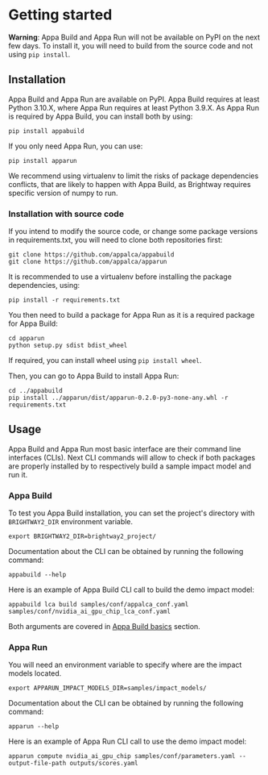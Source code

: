 # Getting started

**Warning**: Appa Build and Appa Run will not be available on PyPI on the next few days. To install it, you will need to build from the source code and not using `pip install`.

## Installation
Appa Build and Appa Run are available on PyPI.
Appa Build requires at least Python 3.10.X, where Appa Run requires at least Python 3.9.X.
As Appa Run is required by Appa Build, you can install both by using:
```
pip install appabuild
```

If you only need Appa Run, you can use:
```
pip install apparun
```

We recommend using virtualenv to limit the risks of package dependencies conflicts, that are likely to happen with Appa Build, as Brightway requires specific version of numpy to run.

### Installation with source code
If you intend to modify the source code, or change some package versions in requirements.txt, you will need to clone both repositories first:

```
git clone https://github.com/appalca/appabuild
git clone https://github.com/appalca/apparun
```

It is recommended to use a virtualenv before installing the package dependencies, using:
```
pip install -r requirements.txt
```

You then need to build a package for Appa Run as it is a required package for Appa Build:

```
cd apparun
python setup.py sdist bdist_wheel
```

If required, you can install wheel using `pip install wheel`.

Then, you can go to Appa Build to install Appa Run:

```
cd ../appabuild
pip install ../apparun/dist/apparun-0.2.0-py3-none-any.whl -r requirements.txt

```

## Usage
Appa Build and Appa Run most basic interface are their command line interfaces (CLIs).
Next CLI commands will allow to check if both packages are properly installed by to respectively build a sample impact model and run it.

### Appa Build
To test you Appa Build installation, you can set the project's directory with ```BRIGHTWAY2_DIR``` environment variable.
```
export BRIGHTWAY2_DIR=brightway2_project/
```

Documentation about the CLI can be obtained by running the following command:
```
appabuild --help
```

Here is an example of Appa Build CLI call to build the demo impact model:
```
appabuild lca build samples/conf/appalca_conf.yaml samples/conf/nvidia_ai_gpu_chip_lca_conf.yaml
```

Both arguments are covered in [Appa Build basics](appa_build_basics.md) section.

### Appa Run
You will need an environment variable to specify where are the impact models located.
```
export APPARUN_IMPACT_MODELS_DIR=samples/impact_models/
```

Documentation about the CLI can be obtained by running the following command:
```
apparun --help
```

Here is an example of Appa Run CLI call to use the demo impact model:
```
apparun compute nvidia_ai_gpu_chip samples/conf/parameters.yaml --output-file-path outputs/scores.yaml
```
